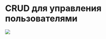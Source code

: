 # CRUD для управления пользователями

<a href="https://codeclimate.com/github/RouslanHam/admin_panel/maintainability"><img src="https://api.codeclimate.com/v1/badges/d3935bc5e3b93234ae88/maintainability" /></a>

